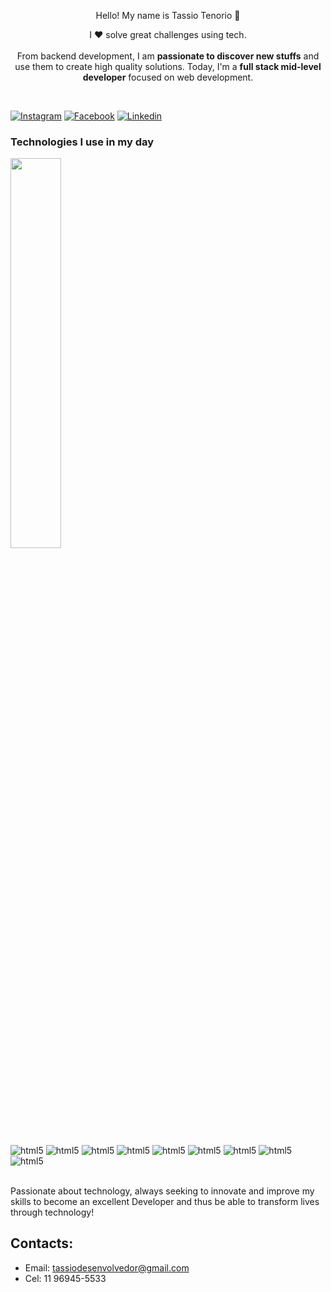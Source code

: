 
<p align="center">Hello! My name is Tassio Tenorio 🤙</p>
<p align="center">I ❤️ solve great challenges using tech. <br><br> From backend development, I am <strong>passionate to discover new stuffs</strong> and use them to create high quality solutions. Today, I'm a <strong>full stack mid-level developer</strong> focused on web development.</p>&nbsp;


[![Instagram](https://img.shields.io/badge/Instagram-E4405F?style=for-the-badge&logo=instagram&logoColor=white)](https://www.instagram.com/tassiodesenvolvedor/)
[![Facebook](https://img.shields.io/badge/Facebook-1877F2?style=for-the-badge&logo=facebook&logoColor=white)](https://www.facebook.com/profile.php?id=100084245000488)
[![Linkedin](https://img.shields.io/badge/LinkedIn-0077B5?style=for-the-badge&logo=linkedin&logoColor=white)](https://www.linkedin.com/in/tassiotenorio)

### Technologies I use in my day
<img width=40% align="center" src="https://github-readme-stats-git-main-rafaelalexandrino.vercel.app/api/top-langs/?username=rafaelalexandrino&show_icons=true&theme=radical&layout=compact" />

<div style="display: inline_block"><br/><img align="center" alt="html5" src="https://img.shields.io/badge/HTML5-E34F26?style=for-the-badge&logo=html5&logoColor=white"/>
<img align="center" alt="html5" src="https://img.shields.io/badge/CSS3-1572B6?style=for-the-badge&logo=css3&logoColor=white" />
<img align="center" alt="html5" src="https://img.shields.io/badge/JavaScript-F7DF1E?style=for-the-badge&logo=javascript&logoColor=black" />
<img align="center" alt="html5" src="https://img.shields.io/badge/Bootstrap-563D7C?style=for-the-badge&logo=bootstrap&logoColor=white" />
<img align="center" alt="html5" src="https://img.shields.io/badge/Python-3776AB?style=for-the-badge&logo=python&logoColor=white" />
<img align="center" alt="html5" src="https://img.shields.io/badge/Django-092E20?style=for-the-badge&logo=django&logoColor=white" />
<img align="center" alt="html5" src="https://img.shields.io/badge/Flask-000000?style=for-the-badge&logo=flask&logoColor=white" />
<img align="center" alt="html5" src="https://img.shields.io/badge/MySQL-00000F?style=for-the-badge&logo=mysql&logoColor=white" />
<img align="center" alt="html5" src="https://img.shields.io/badge/MongoDB-4EA94B?style=for-the-badge&logo=mongodb&logoColor=white" />
</div>

</div>
<br/>

Passionate about technology, always seeking to innovate and improve my skills to become an excellent Developer and thus be able to transform lives through technology!

## Contacts: 
- Email: tassiodesenvolvedor@gmail.com <br/>
- Cel: 11 96945-5533 <br/>




